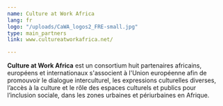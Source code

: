 ```yaml
---
name: Culture at Work Africa
lang: fr
logo: "/uploads/CaWA_logos2_FRE-small.jpg"
type: main_partners
link: www.cultureatworkafrica.net/

---
```

**Culture at Work Africa** est un consortium huit partenaires africains, européens et internationaux s'associent à l'Union européenne afin de promouvoir le dialogue interculturel, les expressions culturelles diverses, l’accès à la culture et le rôle des espaces culturels et publics pour l’inclusion sociale, dans les zones urbaines et périurbaines en Afrique.